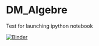 # DM_Algebre

Test for launching ipython notebook

[![Binder](http://mybinder.org/badge.svg)](http://mybinder.org:/repo/romain-b/dm_algebre.git)
